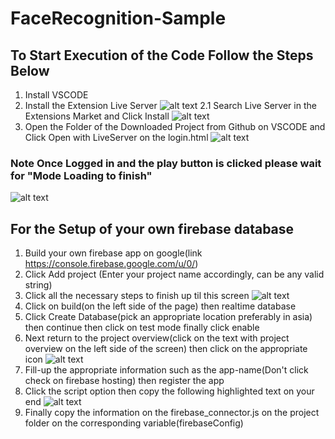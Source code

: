 ﻿# FaceRecognition-Sample 
 
 
## To Start Execution of the Code Follow the Steps Below
1. Install VSCODE
2. Install the Extension Live Server
![alt text](https://i.ibb.co/41K0pZc/Image1.png)
2.1 Search Live Server in the Extensions Market and Click Install
![alt text](https://i.ibb.co/sKdZpy9/Image2.png)
3. Open the Folder of the Downloaded Project from Github on VSCODE and Click Open with LiveServer on the login.html 
![alt text](https://i.ibb.co/HqTdqQq/Imag3.png)
### Note Once Logged in and the play button is clicked please wait for "Mode Loading to finish" 
![alt text](https://i.ibb.co/Gctf5rK/model-loading-example.png)

## For the Setup of your own firebase database
1. Build your own firebase app on google(link https://console.firebase.google.com/u/0/)
2. Click Add project (Enter your project name accordingly, can be any valid string)
3. Click all the necessary steps to finish up til this screen 
![alt text](https://i.ibb.co/z2YCgfg/cpas.png)
4. Click on build(on the left side of the page) then realtime database 
5. Click Create Database(pick an appropriate location preferably in asia) then continue then click on test mode finally click enable
6.  Next return to the project overview(click on the text with project overview on the left side of the screen) then click on the appropriate icon
![alt text](https://i.ibb.co/rdxzXLL/samplesss3.png)
7.  Fill-up the appropriate information such as the app-name(Don't click check on firebase hosting) then register the app
8.  Click the script option then copy the following highlighted text on your end
![alt text](https://i.ibb.co/Nm95hky/copyies.png)
9. Finally copy the information on the firebase_connector.js on the project folder on the corresponding variable(firebaseConfig)

